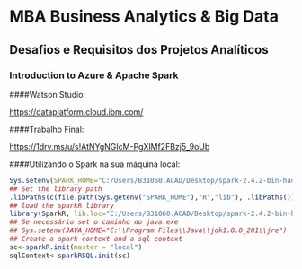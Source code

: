 # MBA Business Analytics & Big Data
## Desafios e Requisitos dos Projetos Analíticos
### Introduction to Azure & Apache Spark


####Watson Studio:


https://dataplatform.cloud.ibm.com/

####Trabalho Final:


https://1drv.ms/u/s!AtNYgNGIcM-PgXlMf2FBzj5_9oUb


####Utilizando o Spark na sua máquina local:


```R
Sys.setenv(SPARK_HOME="C:/Users/B31060.ACAD/Desktop/spark-2.4.2-bin-hadoop2.7")
## Set the library path
.libPaths(c(file.path(Sys.getenv("SPARK_HOME"),"R","lib"), .libPaths()))
## load the sparkR library
library(SparkR, lib.loc="C:/Users/B31060.ACAD/Desktop/spark-2.4.2-bin-hadoop2.7/R/lib")
## Se necessário set o caminho do java.exe
## Sys.setenv(JAVA_HOME="C:\\Program Files\\Java\\jdk1.8.0_201\\jre")
## Create a spark context and a sql context
sc<-sparkR.init(master = "local")
sqlContext<-sparkRSQL.init(sc)
